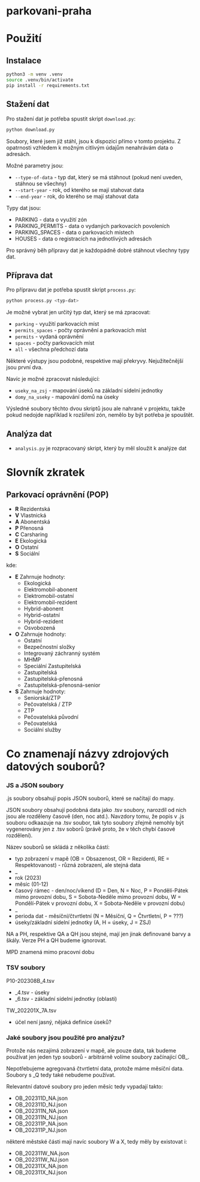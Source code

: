 # parkovani-praha

# Použití

## Instalace

```bash
python3 -m venv .venv
source .venv/bin/activate
pip install -r requirements.txt
```

## Stažení dat

Pro stažení dat je potřeba spustit skript `download.py`:

```bash
python download.py
```

Soubory, které jsem již stáhl, jsou k dispozici přímo v tomto projektu. Z opatrnosti vzhledem k možným citlivým údajům nenahrávám data o adresách.

Možné parametry jsou:

- `--type-of-data` - typ dat, který se má stáhnout (pokud není uveden, stáhnou se všechny)
- `--start-year` - rok, od kterého se mají stahovat data
- `--end-year` - rok, do kterého se mají stahovat data

Typy dat jsou:

- PARKING - data o využití zón
- PARKING_PERMITS - data o vydaných parkovacích povoleních
- PARKING_SPACES - data o parkovacích místech
- HOUSES - data o registracích na jednotlivých adresách

Pro správný běh přípravy dat je každopádně dobré stáhnout všechny typy dat.

## Příprava dat

Pro přípravu dat je potřeba spustit skript `process.py`:

```bash
python process.py <typ-dat>
```

Je možné vybrat jen určitý typ dat, který se má zpracovat:

- `parking` - využití parkovacích míst
- `permits_spaces` - počty oprávnění a parkovacích míst
- `permits` - vydaná oprávnění
- `spaces` - počty parkovacích míst
- `all` - všechna předchozí data

Některé výstupy jsou podobné, respektive mají překryvy. Nejužitečnější jsou první dva.

Navíc je možné zpracovat následující:

- `useky_na_zsj` - mapování úseků na základní sídelní jednotky 
- `domy_na_useky` - mapování domů na úseky

Výsledné soubory těchto dvou skriptů jsou ale nahrané v projektu, takže pokud nedojde například k rozšíření zón, nemělo by být potřeba je spouštět.

## Analýza dat

- `analysis.py` je rozpracovaný skript, který by měl sloužit k analýze dat

# Slovník zkratek

## Parkovací oprávnění (POP)

- **R** Rezidentská
- **V** Vlastnická
- **A** Abonentská
- **P** Přenosná
- **C** Carsharing
- **E** Ekologická
- **O** Ostatní
- **S** Sociální

kde:
- **E** Zahrnuje hodnoty:
  - Ekologická
  - Elektromobil-abonent
  - Elektromobil-ostatní
  - Elektromobil-rezident
  - Hybrid-abonent
  - Hybrid-ostatní
  - Hybrid-rezident
  - Osvobozená
- **O** Zahrnuje hodnoty:
  - Ostatní
  - Bezpečnostní složky
  - Integrovaný záchranný systém
  - MHMP
  - Speciální Zastupitelská
  - Zastupitelská
  - Zastupitelská-přenosná
  - Zastupitelská-přenosná-senior
- **S** Zahrnuje hodnoty:
  - Seniorská/ZTP
  - Pečovatelská / ZTP
  - ZTP
  - Pečovatelská původní
  - Pečovatelská
  - Sociální služby

# Co znamenají názvy zdrojových datových souborů?

### JS a JSON soubory

.js soubory obsahují popis JSON souborů, které se načítají do mapy.

JSON soubory obsahují podobná data jako .tsv soubory, narozdíl od nich jsou ale rozděleny časově (den, noc atd.). Navzdory tomu, že popis v .js souboru odkaazuje na .tsv soubor, tak tyto soubory zřejmě nemohly být vygenerovány jen z .tsv soborů (právě proto, že v těch chybí časové rozdělení).

Název souborů se skládá z několika částí:

- typ zobrazení v mapě (OB = Obsazenost, OR = Rezidenti, RE = Respektovanost) - různá zobrazení, ale stejná data
- _
- rok (2023)
- měsíc (01-12)
- časový rámec - den/noc/víkend (D = Den, N = Noc, P = Pondělí-Pátek mimo provozní dobu, S = Sobota-Neděle mimo provozní dobu, W = Pondělí-Pátek v provozní dobu, X = Sobota-Neděle v provozní dobu)
- _
- perioda dat - měsíční/čtvrtletní (N = Měsíční, Q = Čtvrtletní, P = ???)
- úseky/základní sídelní jednotky (A, H = úseky, J = ZSJ)

NA a PH, respektive QA a QH jsou stejné, mají jen jinak definované barvy a škály. Verze PH a QH budeme ignorovat.

MPD znamená mimo pracovní dobu

### TSV soubory

P10-202308B_4.tsv

- _4.tsv - úseky
- _6.tsv - základní sídelní jednotky (oblasti)

TW_202201X_7A.tsv

- účel není jasný, nějaká definice úseků?

### Jaké soubory jsou použité pro analýzu?

Protože nás nezajímá zobrazení v mapě, ale pouze data, tak budeme používat jen jeden typ souborů - arbitrárně volíme soubory začínající OB_.

Nepotřebujeme agregovaná čtvrtletní data, protože máme měsíční data. Soubory s _Q tedy také nebudeme používat.

Relevantní datové soubory pro jeden měsíc tedy vypadají takto:

- OB_202311D_NA.json
- OB_202311D_NJ.json
- OB_202311N_NA.json
- OB_202311N_NJ.json
- OB_202311P_NA.json
- OB_202311P_NJ.json 

některé městské části mají navíc soubory W a X, tedy měly by existovat i:

- OB_202311W_NA.json
- OB_202311W_NJ.json
- OB_202311X_NA.json
- OB_202311X_NJ.json
